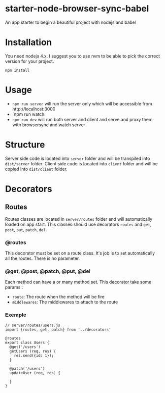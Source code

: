 # starter-node-browser-sync-babel
An app starter to begin a beautiful project with nodejs and babel

# Installation

You need nodejs 4.x. I suggest you to use nvm to be able to pick the correct version for your project.

```
npm install
```

# Usage

* `npm run server` will run the server only which will be accessible from http://localhost:3000
* `npm run watch
* `npm run dev` will run both server and client and serve and proxy them with browsersync and watch server

# Structure

Server side code is located into `server` folder and will be transpiled into `dist/server` folder.
Client side code is located into `client` folder and will be copied into `dist/client` folder.

# Decorators

## Routes

Routes classes are located in `server/routes` folder and will automatically loaded on app start. This classes
should use decorators `routes` and `get`, `post`, `put`, `patch`, `del`.

### @routes

This decorator must be set on a route class. It's job is to set automatically all the routes. There is no parameter.

### @get, @post, @patch, @put, @del

Each method can have a or many method set. This decorator take some params :

* `route`: The route when the method will be fire
* `middlewares`:  The middlewares to attach to the route

### Exemple

```
// server/routes/users.js
import {routes, get, patch} from '../decorators'

@routes
export class Users {
  @get('/users')
  getUsers (req, res) {
    res.send({id: 1});
  }

  @patch('/users')
  updateUser (req, res) {
    
  }
}
```
